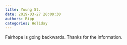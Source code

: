 ```yaml
---
title: Young St.
date: 2019-03-27 20:09:30
authors: Ripp
categories: Holiday
---
```


 Fairhope is going backwards.
Thanks for the information.